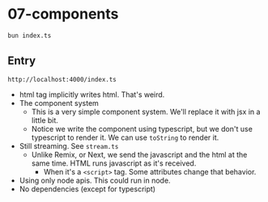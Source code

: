# 07-components

```bash
bun index.ts
```

## Entry

```
http://localhost:4000/index.ts
```

- html tag implicitly writes html. That's weird.
- The component system
  - This is a very simple component system. We'll replace it with jsx in a little bit.
  - Notice we write the component using typescript, but we don't use typescript to render it. We can use `toString` to render it.
- Still streaming. See `stream.ts`
  - Unlike Remix, or Next, we send the javascript and the html at the same time. HTML runs javascript as it's received.
    - When it's a `<script>` tag. Some attributes change that behavior.
- Using only node apis. This could run in node.
- No dependencies (except for typescript)
